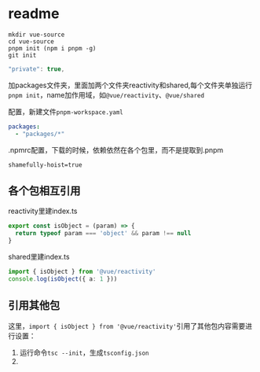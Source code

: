 # readme

```shell
mkdir vue-source
cd vue-source
pnpm init (npm i pnpm -g)
git init
```

```js
"private": true,
```

加packages文件夹，里面加两个文件夹reactivity和shared,每个文件夹单独运行`pnpm init`，name加作用域，如`@vue/reactivity`、`@vue/shared`

配置，新建文件`pnpm-workspace.yaml`

```yaml
packages:
  - "packages/*"
```

.npmrc配置，下载的时候，依赖依然在各个包里，而不是提取到.pnpm

```
shamefully-hoist=true
```

## 各个包相互引用

reactivity里建index.ts

```ts
export const isObject = (param) => {
  return typeof param === 'object' && param !== null
}
```
shared里建index.ts

```ts
import { isObject } from '@vue/reactivity'
console.log(isObject({ a: 1 }))

```

## 引用其他包

这里，`import { isObject } from '@vue/reactivity'`引用了其他包内容需要进行设置：

1. 运行命令`tsc --init`，生成`tsconfig.json`
1. 




